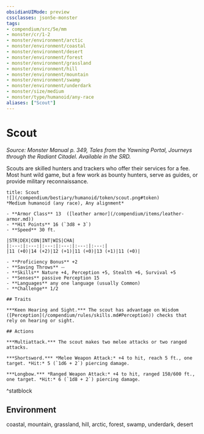 ```yaml
---
obsidianUIMode: preview
cssclasses: json5e-monster
tags:
- compendium/src/5e/mm
- monster/cr/1-2
- monster/environment/arctic
- monster/environment/coastal
- monster/environment/desert
- monster/environment/forest
- monster/environment/grassland
- monster/environment/hill
- monster/environment/mountain
- monster/environment/swamp
- monster/environment/underdark
- monster/size/medium
- monster/type/humanoid/any-race
aliases: ["Scout"]
---
```

# Scout
*Source: Monster Manual p. 349, Tales from the Yawning Portal, Journeys through the Radiant Citadel. Available in the SRD.*  

Scouts are skilled hunters and trackers who offer their services for a fee. Most hunt wild game, but a few work as bounty hunters, serve as guides, or provide military reconnaissance.

```ad-statblock
title: Scout
![](/compendium/bestiary/humanoid/token/scout.png#token)
*Medium humanoid (any race), Any alignment*

- **Armor Class** 13  ([leather armor](/compendium/items/leather-armor.md))
- **Hit Points** 16 (`3d8 + 3`)
- **Speed** 30 ft.

|STR|DEX|CON|INT|WIS|CHA|
|:---:|:---:|:---:|:---:|:---:|:---:|
|11 (+0)|14 (+2)|12 (+1)|11 (+0)|13 (+1)|11 (+0)|

- **Proficiency Bonus** +2
- **Saving Throws** ⏤
- **Skills** Nature +4, Perception +5, Stealth +6, Survival +5
- **Senses** passive Perception 15
- **Languages** any one language (usually Common)
- **Challenge** 1/2

## Traits

***Keen Hearing and Sight.*** The scout has advantage on Wisdom ([Perception](/compendium/rules/skills.md#Perception)) checks that rely on hearing or sight.

## Actions

***Multiattack.*** The scout makes two melee attacks or two ranged attacks.

***Shortsword.*** *Melee Weapon Attack:* +4 to hit, reach 5 ft., one target. *Hit:* 5 (`1d6 + 2`) piercing damage.

***Longbow.*** *Ranged Weapon Attack:* +4 to hit, ranged 150/600 ft., one target. *Hit:* 6 (`1d8 + 2`) piercing damage.
```
^statblock

## Environment

coastal, mountain, grassland, hill, arctic, forest, swamp, underdark, desert